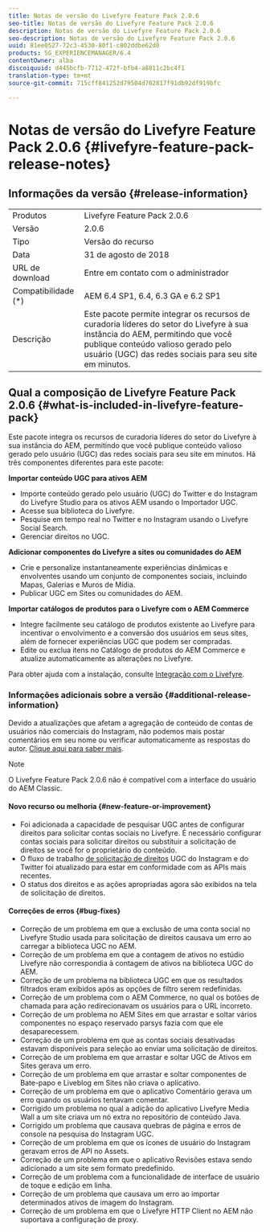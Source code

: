 ```yaml
---
title: Notas de versão do Livefyre Feature Pack 2.0.6
seo-title: Notas de versão do Livefyre Feature Pack 2.0.6
description: Notas de versão do Livefyre Feature Pack 2.0.6
seo-description: Notas de versão do Livefyre Feature Pack 2.0.6
uuid: 81ee0527-72c3-4530-80f1-c802ddbe62d0
products: SG_EXPERIENCEMANAGER/6.4
contentOwner: alba
discoiquuid: d445bcfb-7712-472f-bfb4-a8811c2bc4f1
translation-type: tm+mt
source-git-commit: 715cff841252d79504d702817f91db92df919bfc

---
```



# Notas de versão do Livefyre Feature Pack 2.0.6 {#livefyre-feature-pack-release-notes}

## Informações da versão {#release-information}

<table> 
 <tbody>
  <tr>
   <td>Produtos</td> 
   <td>Livefyre Feature Pack 2.0.6</td> 
  </tr>
  <tr>
   <td>Versão</td> 
   <td>2.0.6</td> 
  </tr>
  <tr>
   <td>Tipo</td> 
   <td>Versão do recurso</td> 
  </tr>
  <tr>
   <td>Data</td> 
   <td>31 de agosto de 2018</td> 
  </tr>
  <tr>
   <td>URL de download<br /> </td> 
   <td>Entre em contato com o administrador</td> 
  </tr>
  <tr>
   <td>Compatibilidade (*)</td> 
   <td>AEM 6.4 SP1, 6.4, 6.3 GA e 6.2 SP1</td> 
  </tr>
  <tr>
   <td>Descrição</td> 
   <td>Este pacote permite integrar os recursos de curadoria líderes do setor do Livefyre à sua instância do AEM, permitindo que você publique conteúdo valioso gerado pelo usuário (UGC) das redes sociais para seu site em minutos.</td> 
  </tr>
 </tbody>
</table>

## Qual a composição de Livefyre Feature Pack 2.0.6 {#what-is-included-in-livefyre-feature-pack}

Este pacote integra os recursos de curadoria líderes do setor do Livefyre à sua instância do AEM, permitindo que você publique conteúdo valioso gerado pelo usuário (UGC) das redes sociais para seu site em minutos. Há três componentes diferentes para este pacote:

**Importar conteúdo UGC para ativos AEM**

* Importe conteúdo gerado pelo usuário (UGC) do Twitter e do Instagram do Livefyre Studio para os ativos AEM usando o Importador UGC.
* Acesse sua biblioteca do Livefyre.
* Pesquise em tempo real no Twitter e no Instagram usando o Livefyre Social Search.
* Gerenciar direitos no UGC.

**Adicionar componentes do Livefyre a sites ou comunidades do AEM**

* Crie e personalize instantaneamente experiências dinâmicas e envolventes usando um conjunto de componentes sociais, incluindo Mapas, Galerias e Muros de Mídia.
* Publicar UGC em Sites ou comunidades do AEM.

**Importar catálogos de produtos para o Livefyre com o AEM Commerce**

* Integre facilmente seu catálogo de produtos existente ao Livefyre para incentivar o envolvimento e a conversão dos usuários em seus sites, além de fornecer experiências UGC que podem ser compradas.
* Edite ou exclua itens no Catálogo de produtos do AEM Commerce e atualize automaticamente as alterações no Livefyre.

Para obter ajuda com a instalação, consulte [Integração com o Livefyre](https://https://helpx.adobe.com/experience-manager/6-4/sites/administering/using/livefyre.html).

### Informações adicionais sobre a versão {#additional-release-information}

Devido a atualizações que afetam a agregação de conteúdo de contas de usuários não comerciais do Instagram, não podemos mais postar comentários em seu nome ou verificar automaticamente as respostas do autor. [Clique aqui para saber mais](https://developers.facebook.com/blog/post/2018/04/04/facebook-api-platform-product-changes/).

>[!NOTE]
>
>O Livefyre Feature Pack 2.0.6 não é compatível com a interface do usuário do AEM Classic.

#### Novo recurso ou melhoria {#new-feature-or-improvement}

* Foi adicionada a capacidade de pesquisar UGC antes de configurar direitos para solicitar contas sociais no Livefyre. É necessário configurar contas sociais para solicitar direitos ou substituir a solicitação de direitos se você for o proprietário do conteúdo.
* O fluxo de trabalho [de solicitação de direitos](https://https://helpx.adobe.com/experience-manager/6-4/sites/administering/using/livefyre.html) UGC do Instagram e do Twitter foi atualizado para estar em conformidade com as APIs mais recentes.
* O status dos direitos e as ações apropriadas agora são exibidos na tela de solicitação de direitos.

#### Correções de erros {#bug-fixes}

* Correção de um problema em que a exclusão de uma conta social no Livefyre Studio usada para solicitação de direitos causava um erro ao carregar a biblioteca UGC no AEM.
* Correção de um problema em que a contagem de ativos no estúdio Livefyre não correspondia à contagem de ativos na biblioteca UGC do AEM.
* Correção de um problema na biblioteca UGC em que os resultados filtrados eram exibidos após as opções de filtro serem redefinidas.
* Correção de um problema com o AEM Commerce, no qual os botões de chamada para ação redirecionavam os usuários para o URL incorreto.
* Correção de um problema no AEM Sites em que arrastar e soltar vários componentes no espaço reservado parsys fazia com que ele desaparecessem.
* Correção de um problema em que as contas sociais desativadas estavam disponíveis para seleção ao enviar uma solicitação de direitos.
* Correção de um problema em que arrastar e soltar UGC de Ativos em Sites gerava um erro.
* Correção de um problema em que arrastar e soltar componentes de Bate-papo e Liveblog em Sites não criava o aplicativo.
* Correção de um problema em que o aplicativo Comentário gerava um erro quando os usuários tentavam comentar.
* Corrigido um problema no qual a adição do aplicativo Livefyre Media Wall a um site criava um nó extra no repositório de conteúdo Java.
* Corrigido um problema que causava quebras de página e erros de console na pesquisa do Instagram UGC.
* Correção de um problema em que os ícones de usuário do Instagram geravam erros de API no Assets.
* Correção de um problema em que o aplicativo Revisões estava sendo adicionado a um site sem formato predefinido.
* Correção de um problema com a funcionalidade de interface de usuário de toque e edição em linha.
* Correção de um problema que causava um erro ao importar determinados ativos de imagem do Instagram.
* Correção de um problema em que o Livefyre HTTP Client no AEM não suportava a configuração de proxy.


